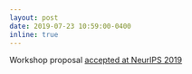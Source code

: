 ```yaml
---
layout: post
date: 2019-07-23 10:59:00-0400
inline: true
---
```


Workshop proposal [accepted at NeurIPS 2019](https://medium.com/@NeurIPSConf/2019workshops-ec820e4d558e)

